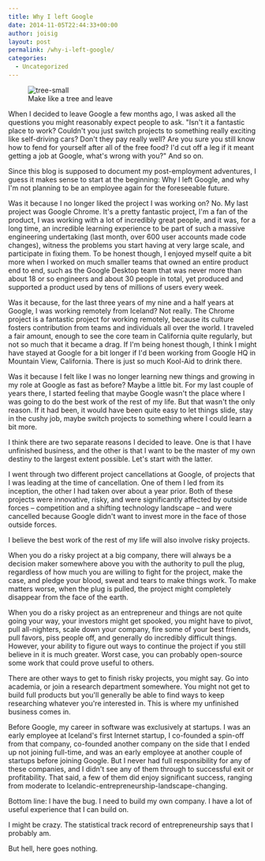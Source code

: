 ```yaml
---
title: Why I left Google
date: 2014-11-05T22:44:33+00:00
author: joisig
layout: post
permalink: /why-i-left-google/
categories:
  - Uncategorized
---
```

<figure id="attachment_21" aria-describedby="caption-attachment-21" style="width: 300px" class="wp-caption alignright"><img class="wp-image-21 size-medium" src="/wp-content/uploads/2014/11/tree-small-300x225.jpg" alt="tree-small" width="300" height="225" srcset="/wp-content/uploads/2014/11/tree-small-300x225.jpg 300w, /wp-content/uploads/2014/11/tree-small.jpg 800w" sizes="(max-width: 300px) 100vw, 300px" /><figcaption id="caption-attachment-21" class="wp-caption-text">Make like a tree and leave</figcaption></figure>

When I decided to leave Google a few months ago, I was asked all the questions you might reasonably expect people to ask. "Isn't it a fantastic place to work? Couldn't you just switch projects to something really exciting like self-driving cars? Don't they pay really well? Are you sure you still know how to fend for yourself after all of the free food? I'd cut off a leg if it meant getting a job at Google, what's wrong with you?" And so on.

Since this blog is supposed to document my post-employment adventures, I guess it makes sense to start at the beginning: Why I left Google, and why I'm not planning to be an employee again for the foreseeable future.

Was it because I no longer liked the project I was working on? No. My last project was Google Chrome. It's a pretty fantastic project, I'm a fan of the product, I was working with a lot of incredibly great people, and it was, for a long time, an incredible learning experience to be part of such a massive engineering undertaking (last month, over 600 user accounts made code changes), witness the problems you start having at very large scale, and participate in fixing them. To be honest though, I enjoyed myself quite a bit more when I worked on much smaller teams that owned an entire product end to end, such as the Google Desktop team that was never more than about 18 or so engineers and about 30 people in total, yet produced and supported a product used by tens of millions of users every week.

Was it because, for the last three years of my nine and a half years at Google, I was working remotely from Iceland? Not really. The Chrome project is a fantastic project for working remotely, because its culture fosters contribution from teams and individuals all over the world. I traveled a fair amount, enough to see the core team in California quite regularly, but not so much that it became a drag. If I'm being honest though, I think I might have stayed at Google for a bit longer if I'd been working from Google HQ in Mountain View, California. There is just so much Kool-Aid to drink there.

Was it because I felt like I was no longer learning new things and growing in my role at Google as fast as before? Maybe a little bit. For my last couple of years there, I started feeling that maybe Google wasn't the place where I was going to do the best work of the rest of my life. But that wasn't the only reason. If it had been, it would have been quite easy to let things slide, stay in the cushy job, maybe switch projects to something where I could learn a bit more.

I think there are two separate reasons I decided to leave. One is that I have unfinished business, and the other is that I want to be the master of my own destiny to the largest extent possible. Let's start with the latter.

I went through two different project cancellations at Google, of projects that I was leading at the time of cancellation. One of them I led from its inception, the other I had taken over about a year prior. Both of these projects were innovative, risky, and were significantly affected by outside forces – competition and a shifting technology landscape – and were cancelled because Google didn't want to invest more in the face of those outside forces.

I believe the best work of the rest of my life will also involve risky projects.

When you do a risky project at a big company, there will always be a decision maker somewhere above you with the authority to pull the plug, regardless of how much you are willing to fight for the project, make the case, and pledge your blood, sweat and tears to make things work. To make matters worse, when the plug is pulled, the project might completely disappear from the face of the earth.

When you do a risky project as an entrepreneur and things are not quite going your way, your investors might get spooked, you might have to pivot, pull all-nighters, scale down your company, fire some of your best friends, pull favors, piss people off, and generally do incredibly difficult things. However, your ability to figure out ways to continue the project if you still believe in it is much greater. Worst case, you can probably open-source some work that could prove useful to others.

There are other ways to get to finish risky projects, you might say. Go into academia, or join a research department somewhere. You might not get to build full products but you'll generally be able to find ways to keep researching whatever you're interested in. This is where my unfinished business comes in.

Before Google, my career in software was exclusively at startups. I was an early employee at Iceland's first Internet startup, I co-founded a spin-off from that company, co-founded another company on the side that I ended up not joining full-time, and was an early employee at another couple of startups before joining Google. But I never had full responsibility for any of these companies, and I didn't see any of them through to successful exit or profitability. That said, a few of them did enjoy significant success, ranging from moderate to Icelandic-entrepreneurship-landscape-changing.

Bottom line: I have the bug. I need to build my own company. I have a lot of useful experience that I can build on.

I might be crazy. The statistical track record of entrepreneurship says that I probably am.

But hell, here goes nothing.
